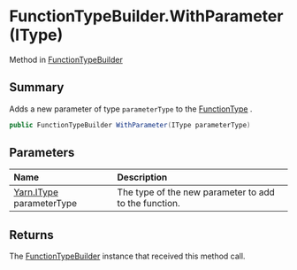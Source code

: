 # FunctionTypeBuilder.WithParameter(IType)

Method in [FunctionTypeBuilder](/docs/api/csharp/yarn.compiler.functiontypebuilder.md)

## Summary


Adds a new parameter of type  <code>parameterType</code>  to the
<a href="yarn.compiler.functiontypebuilder.functiontype.md">FunctionType</a> .


```csharp
public FunctionTypeBuilder WithParameter(IType parameterType)
```

## Parameters

|Name|Description|
|:---|:---|
|[Yarn.IType](/docs/api/csharp/yarn.itype.md) parameterType|The type of the new parameter to add to the function.|

## Returns

The  <a href="yarn.compiler.functiontypebuilder.md">FunctionTypeBuilder</a>  instance that
received this method call.

